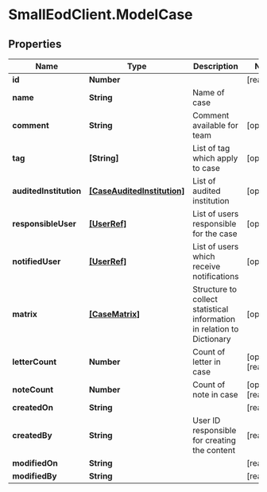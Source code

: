 # SmallEodClient.ModelCase

## Properties

Name | Type | Description | Notes
------------ | ------------- | ------------- | -------------
**id** | **Number** |  | [readonly] 
**name** | **String** | Name of case | 
**comment** | **String** | Comment available for team | [optional] 
**tag** | **[String]** | List of tag which apply to case | [optional] 
**auditedInstitution** | [**[CaseAuditedInstitution]**](CaseAuditedInstitution.md) | List of audited institution | [optional] 
**responsibleUser** | [**[UserRef]**](UserRef.md) | List of users responsible for the case | [optional] 
**notifiedUser** | [**[UserRef]**](UserRef.md) | List of users which receive notifications | [optional] 
**matrix** | [**[CaseMatrix]**](CaseMatrix.md) | Structure to collect statistical information in relation to Dictionary | [optional] 
**letterCount** | **Number** | Count of letter in case | [optional] [readonly] 
**noteCount** | **Number** | Count of note in case | [optional] [readonly] 
**createdOn** | **String** |  | [readonly] 
**createdBy** | **String** | User ID responsible for creating the content | [readonly] 
**modifiedOn** | **String** |  | [readonly] 
**modifiedBy** | **String** |  | [readonly] 


